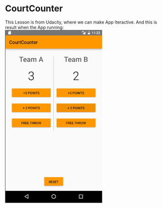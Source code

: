 # CourtCounter
This Lesson is from Udacity, where we can make App Iteractive. And this is result when the App running:
![alt tag](https://github.com/Wan20/MyApps/blob/CourtCounter/CourtCounter.png)
